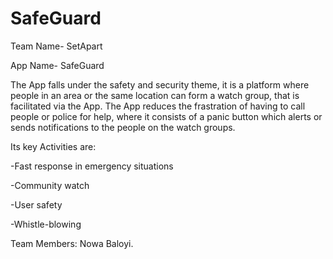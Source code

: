# SafeGuard
Team Name- SetApart

App Name- SafeGuard

The App falls under the safety and security theme, it is a platform where
people in an area or the same location can form a watch group, that is facilitated via the App.
The App reduces the frastration of having to call people or police for help, where it consists of a panic button which alerts or
sends notifications to the people on the watch groups.

Its key Activities are:
 
-Fast response in emergency situations

-Community watch

-User safety

-Whistle-blowing

Team Members:
Nowa Baloyi.
